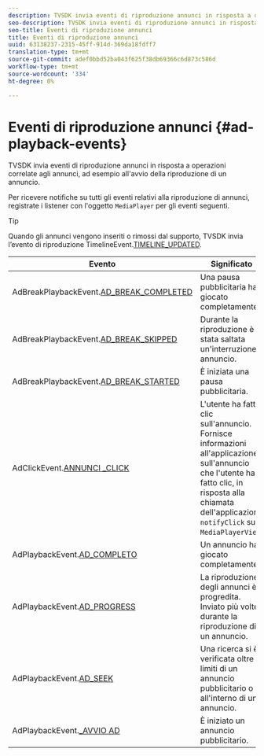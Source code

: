 ```yaml
---
description: TVSDK invia eventi di riproduzione annunci in risposta a operazioni correlate agli annunci, ad esempio all'avvio della riproduzione di un annuncio.
seo-description: TVSDK invia eventi di riproduzione annunci in risposta a operazioni correlate agli annunci, ad esempio all'avvio della riproduzione di un annuncio.
seo-title: Eventi di riproduzione annunci
title: Eventi di riproduzione annunci
uuid: 63138237-2315-45ff-914d-369da18fdff7
translation-type: tm+mt
source-git-commit: adef0bbd52ba043f625f38db69366c6d873c586d
workflow-type: tm+mt
source-wordcount: '334'
ht-degree: 0%

---
```



# Eventi di riproduzione annunci {#ad-playback-events}

TVSDK invia eventi di riproduzione annunci in risposta a operazioni correlate agli annunci, ad esempio all&#39;avvio della riproduzione di un annuncio.

Per ricevere notifiche su tutti gli eventi relativi alla riproduzione di annunci, registrate i listener con l&#39;oggetto `MediaPlayer` per gli eventi seguenti.

>[!TIP]
>
>Quando gli annunci vengono inseriti o rimossi dal supporto, TVSDK invia l’evento di riproduzione TimelineEvent.[TIMELINE_UPDATED](https://help.adobe.com/en_US/primetime/api/psdk/asdoc-dhls_1.4/com/adobe/mediacore/events/TimelineEvent.html#TIMELINE_UPDATED).

| Evento | Significato |
|---|---|
| AdBreakPlaybackEvent.[AD_BREAK_COMPLETED](https://help.adobe.com/en_US/primetime/api/psdk/asdoc-dhls_1.4/com/adobe/mediacore/events/AdBreakPlaybackEvent.html#AD_BREAK_COMPLETED) | Una pausa pubblicitaria ha giocato completamente. |
| AdBreakPlaybackEvent.[AD_BREAK_SKIPPED](https://help.adobe.com/en_US/primetime/api/psdk/asdoc-dhls_1.4/com/adobe/mediacore/events/AdBreakPlaybackEvent.html#AD_BREAK_SKIPPED) | Durante la riproduzione è stata saltata un&#39;interruzione annuncio. |
| AdBreakPlaybackEvent.[AD_BREAK_STARTED](https://help.adobe.com/en_US/primetime/api/psdk/asdoc-dhls_1.4/com/adobe/mediacore/events/AdBreakPlaybackEvent.html#AD_BREAK_STARTED) | È iniziata una pausa pubblicitaria. |
| AdClickEvent.[ANNUNCI _CLICK](https://help.adobe.com/en_US/primetime/api/psdk/asdoc-dhls_1.4/com/adobe/mediacore/events/AdClickEvent.html#AD_CLICK) | L&#39;utente ha fatto clic sull&#39;annuncio. Fornisce informazioni all&#39;applicazione sull&#39;annuncio che l&#39;utente ha fatto clic, in risposta alla chiamata dell&#39;applicazione `notifyClick` sul `MediaPlayerView`. |
| AdPlaybackEvent.[AD_COMPLETO](https://help.adobe.com/en_US/primetime/api/psdk/asdoc-dhls_1.4/com/adobe/mediacore/events/AdPlaybackEvent.html#AD_COMPLETED) | Un annuncio ha giocato completamente. |
| AdPlaybackEvent.[AD_PROGRESS](https://help.adobe.com/en_US/primetime/api/psdk/asdoc-dhls_1.4/com/adobe/mediacore/events/AdPlaybackEvent.html#AD_PROGRESS) | La riproduzione degli annunci è progredita. Inviato più volte durante la riproduzione di un annuncio. |
| AdPlaybackEvent.[AD_SEEK](https://help.adobe.com/en_US/primetime/api/psdk/asdoc-dhls_1.4/com/adobe/mediacore/events/AdPlaybackEvent.html#AD_STARTED) | Una ricerca si è verificata oltre i limiti di un annuncio pubblicitario o all&#39;interno di un annuncio. |
| AdPlaybackEvent.[_AVVIO AD](https://help.adobe.com/en_US/primetime/api/psdk/asdoc-dhls_1.4/com/adobe/mediacore/events/AdPlaybackEvent.html#AD_STARTED) | È iniziato un annuncio pubblicitario. |